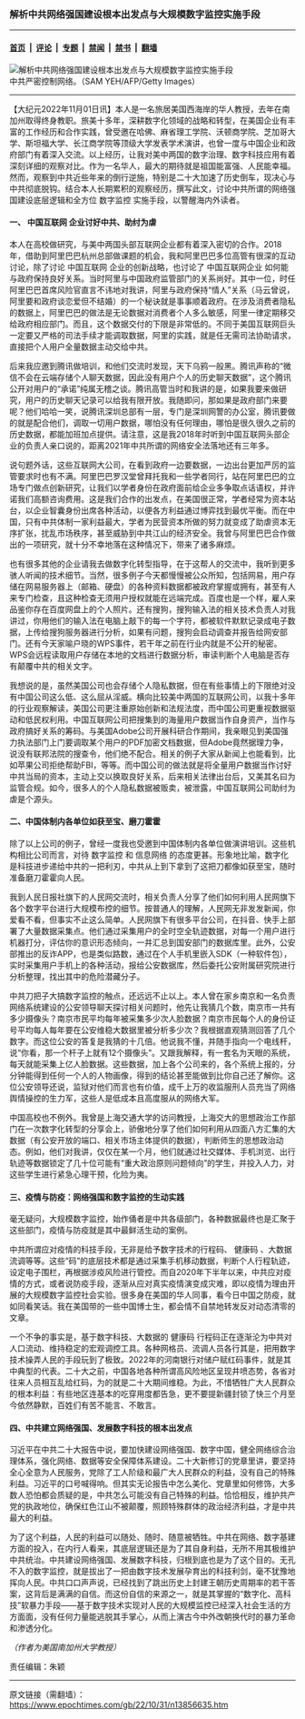 ### 解析中共网络强国建设根本出发点与大规模数字监控实施手段

---

#### [首页](../../../..?n13856635) &nbsp;|&nbsp; [评论](../../../../../epoch-comment?n13856635) &nbsp;|&nbsp; [专题](../../../../../epoch-special?n13856635) &nbsp;|&nbsp; [禁闻](../../../../../epoch-news?n13856635) &nbsp;|&nbsp; [禁书](../../../../../books?n13856635) &nbsp;|&nbsp; [翻墙](https://github.com/gfw-breaker/nogfw/blob/master/README.md?n13856635)


<div><img alt="解析中共网络强国建设根本出发点与大规模数字监控实施手段" class="attachment-djy_600_400 size-djy_600_400 wp-post-image" src="https://i.epochtimes.com/assets/uploads/2021/04/id12912338-GettyImages-12323733321-600x400@1200x1200.jpg"/>
<div class="caption">
 中共严密控制网络。（SAM YEH/AFP/Getty Images）
</div></div><hr/><div class="post_content" id="artbody" itemprop="articleBody">
 <!-- article content begin -->
 <p>
  【大纪元2022年11月01日讯】本人是一名旅居美国西海岸的华人教授，去年在南加州取得终身教职。旅美十多年，深耕数字化领域的战略和转型，在美国企业有丰富的工作经历和合作实践，曾受邀在哈佛、麻省理工学院、沃顿商学院、芝加哥大学、斯坦福大学、长江商学院等顶级大学发表学术演讲，也曾一度与中国企业和政府部门有着深入交流。以上经历，让我对美中两国的数字治理、数字科技应用有着深刻详细的观察对比。作为一名华人，最大的期待就是祖国能富强、人民能幸福。然而，观察到中共近些年来的倒行逆施，特别是二十大加速了历史倒车，现决心与中共彻底脱钩。结合本人长期累积的观察经历，撰写此文，讨论中共所谓的网络强国建设底层逻辑和全方位
  <ok href="https://www.epochtimes.com/gb/tag/%E6%95%B0%E5%AD%97%E7%9B%91%E6%8E%A7.html">
   数字监控
  </ok>
  实施手段，以警醒海内外读者。
 </p>
 <h4>
  一、
  <ok href="https://www.epochtimes.com/gb/tag/%E4%B8%AD%E5%9B%BD%E4%BA%92%E8%81%94%E7%BD%91.html">
   中国互联网
  </ok>
  企业讨好中共、助纣为虐
 </h4>
 <p>
  本人在高校做研究，与美中两国头部互联网企业都有着深入密切的合作。2018年，借助到阿里巴巴杭州总部做课题的机会，我和阿里巴巴多位高管有很深的互动讨论，除了讨论
  <ok href="https://www.epochtimes.com/gb/tag/%E4%B8%AD%E5%9B%BD%E4%BA%92%E8%81%94%E7%BD%91.html">
   中国互联网
  </ok>
  企业的创新战略，也讨论了
  <ok href="https://www.epochtimes.com/gb/tag/%E4%B8%AD%E5%9B%BD%E4%BA%92%E8%81%94%E7%BD%91%E4%BC%81%E4%B8%9A.html">
   中国互联网企业
  </ok>
  如何能与政府保持良好关系。当时阿里与中国政府监管部门的关系尚好。其中一位，时任阿里巴巴首席风险官直言不讳地对我讲，阿里与政府保持“情人”关系（马云曾说，阿里要和政府谈恋爱但不结婚）的一个秘诀就是事事顺着政府。在涉及消费者隐私的数据上，阿里巴巴的做法是无论数据对消费者个人多么敏感，阿里一律定期移交给政府相应部门。而且，这个数据交付的下限是非常低的。不同于美国互联网巨头一定要又严格的司法手续才能调取数据，阿里的实践，就是任无需司法协助请求，直接把个人用户全量数据主动交给中共。
 </p>
 <p>
  后来我应邀到腾讯做培训，和他们交流时发现，天下乌鸦一般黑。腾讯声称的“微信不会在云端存储个人聊天数据，因此没有用户个人的历史聊天数据”，这个腾讯公开对用户的“承诺”纯属无稽之谈。腾讯高管当时和我讲的是，如果我要来做研究，用户的历史聊天记录可以给我有限开放。我随即问，那如果是政府部门来要呢？他们哈哈一笑，说腾讯深圳总部有一层，专门是深圳网警的办公室，腾讯要做的就是配合他们，调取一切用户数据，哪怕没有任何理由，哪怕是很久很久之前的历史数据，都能加班加点提供。请注意，这是我2018年时听到中国互联网头部企业的负责人亲口说的，距离2021年中共所谓的网络安全法落地还有三年多。
 </p>
 <p>
  说句题外话，这些互联网大公司，在看到政府一边要数据，一边出台更加严厉的监管要求时也有不满。阿里巴巴罗汉堂曾拜托我和一些学者同行，站在阿里巴巴的立场专门做点创新研究，让我们以学者身份在政府面前给企业多争取点话语权，并许诺我们高额咨询费用。这是我们合作的出发点，在美国很正常，学者经常为资本站台，以企业智囊身份出席各种活动，以便各方利益通过博弈找到最优平衡。而在中国，只有中共体制一家利益最大，学者为民营资本所做的努力就变成了助虐资本无序扩张，扰乱市场秩序，甚至威胁到中共江山的经济安全。我曾与阿里巴巴合作做出的一项研究，就十分不幸地落在这种情况下，带来了诸多麻烦。
 </p>
 <p>
  也有很多其他的企业请我去做数字化转型指导，在于这帮人的交流中，我听到更多骇人听闻的技术细节。当然，很多例子今天都慢慢被公众所知，包括网易，用户存储在网易服务器上（邮箱、硬盘）的各种资料数据都被政府掌握或拥有，甚至有人来专门检查，且这种检查无须用户授权就能在远端完成。百度也是一个样，雇人来品鉴你存在百度网盘上的个人照片。还有搜狗，搜狗输入法的相关技术负责人对我讲过，你用他们的输入法在电脑上敲下的每一个字符，都被软件默默记录成电子数据，上传给搜狗服务器进行分析，如果有问题，搜狗会启动调查并报告给网安部门。还有今天家喻户晓的WPS事件，若干年之前在行业内就是不公开的秘密。WPS会远程读取用户存储在本地的文档进行数据分析，审读判断个人电脑是否存有颠覆中共的相关文字。
 </p>
 <p>
  我想说的是，虽然美国公司也会存储个人隐私数据，但在有些事情上的下限绝对没有中国公司这么低、这么屈从淫威。横向比较美中两国的互联网公司，以我十多年的行业观察解读，美国公司更注重原始创新和法规法度，而中国公司更重视数据驱动和低民权利用。中国互联网公司把搜集到的海量用户数据当作自身资产，当作与政府搞好关系的筹码。与美国Adobe公司开展科研合作期间，我亲眼见到美国强力执法部门上门要调取某个用户的PDF加密文档数据，但Adobe竟然据理力争，说没有联邦法院的搜查令，他们绝不配合。相关的例子大家从新闻上也能看到，比如苹果公司拒绝帮助FBI，等等。而中国公司的做法就是将全量用户数据当作讨好中共当局的资本，主动上交以换取良好关系，后来相关法律出台后，又美其名曰为监管合规。如今，很多人的个人隐私数据被贩卖，被泄露，中国互联网公司助纣为虐是个源头。
 </p>
 <h4>
  二、中国体制内各单位如获至宝、磨刀霍霍
 </h4>
 <p>
  除了以上公司的例子，曾经一度我也受邀到中国体制内各单位做演讲培训。这些机构相比公司而言，对待
  <ok href="https://www.epochtimes.com/gb/tag/%E6%95%B0%E5%AD%97%E7%9B%91%E6%8E%A7.html">
   数字监控
  </ok>
  和
  <ok href="https://www.epochtimes.com/gb/tag/%E4%BF%A1%E6%81%AF%E7%BD%91%E7%BB%9C.html">
   信息网络
  </ok>
  的态度更甚。形象地比喻，数字化是科技进步递给中共的一把利刃，中共从上到下拿到了这把刀都像如获至宝，随时准备磨刀霍霍向人民。
 </p>
 <p>
  我到人民日报社旗下的人民网交流时，相关负责人分享了他们如何利用人民网旗下各个数字平台进行大规模布控的细节。按普通人的理解，人民网无非发发新闻，你爱看不看，但事实不止这么简单。人民网旗下有很多平台公司，在抖音、快手上部署了大量数据采集点。他们通过采集用户的全时空全轨迹数据，对每一个用户进行机器打分，评估你的意识形态倾向，一并汇总到国安部门的数据库里。此外，公安部推出的反诈APP，也是类似路数，通过在个人手机里嵌入SDK（一种软件包），实时采集用户手机上的各种活动，报给公安数据库，然后委托公安附属研究院进行分析整理，找出其中的危险潜藏分子。
 </p>
 <p>
  中共刀把子大搞数字监控的触点，还远远不止以上。本人曾在家乡南京和一名负责网络系统建设的公安领导聊天探讨相关问题时，他先让我猜几个数，南京市一共有多少摄像头？南京市民平均每年被采集多少次人脸数据？南京市民每个人的身份证号平均每人每年要在公安维稳大数据里被分析多少次？我根据直观猜测回答了几个数字。而这位公安的答复是我猜的十几倍。他说我不懂，并随手指向一个电线杆，说“你看，那一个杆子上就有12个摄像头”。又跟我解释，有一套名为天眼的系统，每天就能采集上亿人脸数据。这些数据，加上各个公司来的，各个系统上报的，分分钟能得到任何一个人的人物画像，得到的结论甚至能做到比你自己还了解你。这位公安领导还说，监狱对他们而言也有价值，成千上万的收监服刑人员充当了网络舆情操控的生力军，这些人是低成本且高度服从的网络大军。
 </p>
 <p>
  中国高校也不例外。我曾是上海交通大学的访问教授，上海交大的思想政治工作部门在一次数字化转型的分享会上，骄傲地分享了他们如何利用从四面八方汇集的大数据（有公安开放的端口、相关市场主体提供的数据），判断师生的思想政治动态。例如，他们对我讲，仅仅在某一个月，他们就通过社交媒体、手机浏览、出行轨迹等数据锁定了几十位可能有“重大政治原则问题倾向”的学生，并投入人力，对这些学生进行紧急心理干预，化险为夷。
 </p>
 <h4>
  三、疫情与防疫：网络强国和数字监控的生动实践
 </h4>
 <p>
  毫无疑问，大规模数字监控，始作俑者是中共各级部门，各种数据最终也是汇聚于这些部门，疫情与防疫就是其中最鲜活生动的案例。
 </p>
 <p>
  中共所谓应对疫情的科技手段，无非是给予数字技术的行程码、
  <ok href="https://www.epochtimes.com/gb/tag/%E5%81%A5%E5%BA%B7%E7%A0%81.html">
   健康码
  </ok>
  、大数据流调等等。这些“码”的底层技术都是通过采集手机移动数据，判断个人行程轨迹，设定电子围栏，再根据涉疫风险进行管控。而自2020年下半年以来，中共应对疫情的方式，或者说防疫手段，逐渐从应对真实疫情演变成灾难，即以疫情为理由开展的大规模数字监控社会实验。很多身在美国的华人同事，看今日中国之防疫，就如同看笑话。我在美国带的一些中国博士生，都会情不自禁地转发反对动态清零的文章。
 </p>
 <p>
  一个不争的事实是，基于数字科技、大数据的
  <ok href="https://www.epochtimes.com/gb/tag/%E5%81%A5%E5%BA%B7%E7%A0%81.html">
   健康码
  </ok>
  行程码正在逐渐沦为中共对人口流动、维持稳定的宏观调控工具。各种网格员、流调人员各行其是，把用数字技术操弄人民的手段玩到了极致。2022年的河南银行对储户赋红码事件，就是其中典型的代表。二十大之前，中国各地各种所谓高风险地区呈现井喷态势，各省对往来人员相互乱给红码，为的就是二十大期间维稳。为此，不惜牺牲广大人民群众的根本利益：有些地区连基本的吃穿用度都告急，更不要提新疆封锁了快三个月至今依然静默，百姓们有苦不能言、不敢言。
 </p>
 <h4>
  四、中共建立网络强国、发展数字科技的根本出发点
 </h4>
 <p>
  习近平在中共二十大报告中说，要加快建设网络强国、数字中国，健全网络综合治理体系，强化网络、数据等安全保障体系建设。二十大新修订的党章里讲，要坚持全心全意为人民服务，党除了工人阶级和最广大人民群众的利益，没有自己的特殊利益。习近平的口号喊得响。但其实无论报告中怎么美化、党章里如何修饰，大多数人恐怕都会质疑的是，中共怎么可能没有自己特殊的利益。恰恰相反，维护共产党的执政地位，确保红色江山不被颠覆，照顾特殊群体的政治经济利益，才是中共最大的利益。
 </p>
 <p>
  为了这个利益，人民的利益可以随处、随时、随意被牺牲。中共在网络、数字基建方面的投入，在内行人看来，其底层逻辑还是为了其自身利益，无所不用其极维护中共统治。中共建设网络强国、发展数字科技，归根到底也是为了这个目的。无孔不入的数字监控，就是拔出了一把由数字技术发展孕育出的科技利剑，毫不犹豫地挥向人民。中共口口声声说，已经找到了跳出历史上封建王朝历史周期率的若干答案，这背后是满满的自信。而这份自信的来源之一，就是其掌握的“数字化、高科技”软暴力手段——基于数字技术实现对人民的大规模监控已经深入社会生活的方方面面，没有任何力量能逃脱其手掌心，从而上演古今中外改朝换代时的暴力革命和渗透分化。
 </p>
 <p>
  <em>
   （作者为美国南加州大学教授）
  </em>
 </p>
 <p>
  责任编辑：朱颖
 </p>
 <!-- article content end -->
 <div id="below_article_ad">
 </div>
</div>


---

原文链接（需翻墙）：https://www.epochtimes.com/gb/22/10/31/n13856635.htm